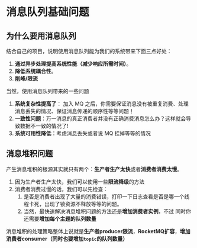 # 消息队列基础问题

## 为什么要用消息队列

结合自己的项目，说明使用消息队列能为我们的系统带来下面三点好处：

1. **通过异步处理提高系统性能（减少响应所需时间）**。
2. **降低系统耦合性**。
3. **削峰/限流**

当然，使用消息队列带来的一些问题

1. **系统复杂性提高了**： 加入 MQ 之后，你需要保证消息没有被重复消费、处理消息丢失的情况、保证消息传递的顺序性等等问题！
2. **一致性问题**：万一消息的真正消费者并没有正确消费消息怎么办？这样就会导致数据不一致的情况了!
3. **系统可用性降低**：考虑消息丢失或者说 MQ 挂掉等等的情况

## 消息堆积问题

产生消息堆积的根源其实就只有两个：**生产者生产太快**或者**消费者消费太慢**。

1. 因为生产者生产太快，我们可以使用一些**限流降级**的方法
2. 消费者消费过慢的话，我们可以先检查：
    1. 是否是消费者出现了大量的消费错误，打印一下日志查看是否是哪一个线程卡死，出现了锁资源不释放等等的问题。
    2. 当然，最快速解决消息堆积问题的方法还是**增加消费者实例**，不过 同时你还需要**增加每个主题的队列数量**

消息堆积的处理策略整体上说就是**生产者producer限流**，**RocketMQ扩容**，**增加消费者consumer（同时也要增加`topic`的队列数量）**
